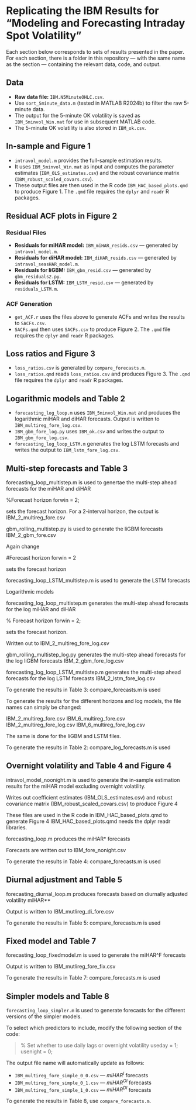 # Replicating the IBM Results for “Modeling and Forecasting Intraday Spot Volatility”

Each section below corresponds to sets of results presented in the paper. For each section, there is a folder in this repository — with the same name as the section — containing the relevant data, code, and output.

## Data

- **Raw data file:** `IBM.N5MinuteOHLC.csv`.
- Use `sort_5minute_data.m` (tested in MATLAB R2024b) to filter the raw 5-minute data.
- The output for the 5-minute OK volatility is saved as `IBM_5minvol_Win.mat` for use in subsequent MATLAB code.
- The 5-minute OK volatility is also stored in `IBM_ok.csv`.

## In-sample and Figure 1

- `intravol_model.m` provides the full-sample estimation results.
- It uses `IBM_5minvol_Win.mat` as input and computes the parameter estimates (`IBM_OLS_estimates.csv`) and the robust covariance matrix (`IBM_robust_scaled_covars.csv`).
- These output files are then used in the R code `IBM_HAC_based_plots.qmd` to produce Figure 1. The `.qmd` file requires the `dplyr` and `readr` R packages.

## Residual ACF plots in Figure 2

### Residual Files

- **Residuals for miHAR model:** `IBM_miHAR_resids.csv` — generated by `intravol_model.m`.
- **Residuals for diHAR model:** `IBM_diHAR_resids.csv` — generated by `intravol_seasHAR_model.m`.
- **Residuals for liGBM:** `IBM_gbm_resid.csv` — generated by `gbm_residuals2.py`.
- **Residuals for LSTM:** `IBM_LSTM_resid.csv` — generated by `residuals_LSTM.m`.

### ACF Generation

- `get_ACF.r` uses the files above to generate ACFs and writes the results to `SACFs.csv`.
- `SACFs.qmd` then uses `SACFs.csv` to produce Figure 2. The `.qmd` file requires the `dplyr` and `readr` R packages.

## Loss ratios and Figure 3

- `loss_ratios.csv` is generated by `compare_forecasts.m`.
- `loss_ratios.qmd` reads `loss_ratios.csv` and produces Figure 3. The `.qmd` file requires the `dplyr` and `readr` R packages.

## Logarithmic models and Table 2

- `forecasting_log_loop.m` uses `IBM_5minvol_Win.mat` and produces the logarithmic miHAR and diHAR forecasts. Output is written to `IBM_multireg_fore_log.csv`.
- `IBM_gbm_fore_log.py` uses `IBM_ok.csv` and writes the output to `IBM_gbm_fore_log.csv`.
- `forecasting_log_loop_LSTM.m` generates the log LSTM forecasts and writes the output to `IBM_lstm_fore_log.csv`.

## Multi-step forecasts and Table 3

forecasting_loop_multistep.m is used to genertae the multi-step ahead forecasts for the miHAR and diHAR

%Forecast horizon
forwin = 2;

sets the forecast horizon. For a 2-interval horizon, the output is IBM_2_multireg_fore.csv

gbm_rolling_multistep.py is used to generate the liGBM forecasts IBM_2_gbm_fore.csv

Again change

#Forecast horizon
forwin = 2

sets the forecast horizon

forecasting_loop_LSTM_multistep.m is used to generate the LSTM forecasts 

Logarithmic models

forecasting_log_loop_multistep.m generates the multi-step ahead forecasts for the log miHAR and diHAR

% Forecast horizon
forwin = 2;

sets the forecast horizon.

Written out to IBM_2_multireg_fore_log.csv

gbm_rolling_multistep_log.py generates the multi-step ahead forecasts for the log liGBM forecasts IBM_2_gbm_fore_log.csv

forecasting_log_loop_LSTM_multistep.m generates the multi-step ahead forecasts for the log LSTM forecasts IBM_2_lstm_fore_log.csv

To generate the results in Table 3: compare_forecasts.m is used

To generate the results for the different horizons and log models, the file names can simply be changed:

IBM_2_multireg_fore.csv
IBM_6_multireg_fore.csv
IBM_2_multireg_fore_log.csv
IBM_6_multireg_fore_log.csv

The same is done for the liGBM and LSTM files.

To generate the results in Table 2: compare_log_forecasts.m is used

## Overnight volatility and Table 4 and Figure 4

intravol_model_noonight.m is used to generate the in-sample estimation results for the miHAR model 
excluding overnight volatility.

Writes out coefficient estimates (IBM_OLS_estimates.csv) and robust covariance matrix 
(IBM_robust_scaled_covars.csv) to produce Figure 4

These files are used in the R code in IBM_HAC_based_plots.qmd to generate Figure 4
IBM_HAC_based_plots.qmd needs the dplyr readr libraries.

forecasting_loop.m produces the miHAR* forecasts

Forecasts are written out to IBM_fore_nonight.csv

To generate the results in Table 4: compare_forecasts.m is used

## Diurnal adjustment and Table 5

forecasting_diurnal_loop.m produces forecasts based on diurnally adjusted volatility miHAR**

Output is written to IBM_mutlireg_di_fore.csv

To generate the results in Table 5: compare_forecasts.m is used

## Fixed model and Table 7

forecasting_loop_fixedmodel.m is used to generate the miHAR^F forecasts

Output is written to IBM_mutlireg_fore_fix.csv

To generate the results in Table 7: compare_forecasts.m is used

## Simpler models and Table 8

`forecasting_loop_simpler.m` is used to generate forecasts for the different versions of the simpler models.

To select which predictors to include, modify the following section of the code:

> % Set whether to use daily lags or overnight volatility
> useday = 1; 
> usenight = 0;

The output file name will automatically update as follows:

- `IBM_multireg_fore_simple_0_0.csv` — $miHAR^I$ forecasts
- `IBM_multireg_fore_simple_0_1.csv` — $miHAR^{OI}$ forecasts
- `IBM_multireg_fore_simple_1_0.csv` — $miHAR^{DI}$ forecasts

To generate the results in Table 8, use `compare_forecasts.m`.

